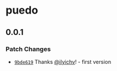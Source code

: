 # puedo

## 0.0.1

### Patch Changes

- [`9bde619`](https://github.com/arkemislab/puedo/commit/9bde61920b4faa9786fefaeaf6f71ea84c05e5d2) Thanks [@ilyichv](https://github.com/ilyichv)! - first version
